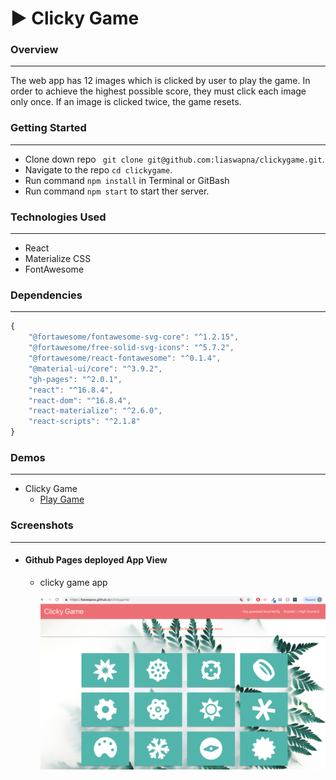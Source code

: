 # :arrow_forward: Clicky Game

### Overview
---
The web app has 12 images which is clicked by user to play the game. In order to achieve the highest possible score, they must click each image only once. If an image is clicked twice, the game resets.

### Getting Started
---
* Clone down repo ``` git clone git@github.com:liaswapna/clickygame.git```.
* Navigate to the repo ```cd clickygame```.
* Run command ```npm install``` in Terminal or GitBash
* Run command ```npm start``` to start ther server.

### Technologies Used
---
* React
* Materialize CSS
* FontAwesome

### Dependencies
---
```js
{
    "@fortawesome/fontawesome-svg-core": "^1.2.15",
    "@fortawesome/free-solid-svg-icons": "^5.7.2",
    "@fortawesome/react-fontawesome": "^0.1.4",
    "@material-ui/core": "^3.9.2",
    "gh-pages": "^2.0.1",
    "react": "^16.8.4",
    "react-dom": "^16.8.4",
    "react-materialize": "^2.6.0",
    "react-scripts": "^2.1.8"
}
```

### Demos
---
* Clicky Game
    * [Play Game](https://liaswapna.github.io/clickygame/)

### Screenshots
---
* #### Github Pages deployed App View
    * clicky game app

      ![App](./readmeImage/clickygame.png)

    

